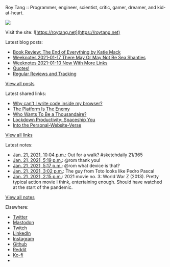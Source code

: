 Roy Tang :: Programmer, engineer, scientist, critic, gamer, dreamer, and kid-at-heart.

![](https://roytang.net/static/img/profile.jpg)

Visit the site: ![https://roytang.net](https://roytang.net)

Latest blog posts:

- [Book Review: The End of Everything by Katie Mack](https://roytang.net/2021/01/end-of-everything/)
- [Weeknotes 2021-01-17 There May Or May Not Be Sea Shanties](https://roytang.net/2021/01/weeknotes-2021-01-17/)
- [Weeknotes 2021-01-10 Now With More Links](https://roytang.net/2021/01/weeknotes-2021-01-10/)
- [Quotes!](https://roytang.net/2021/01/quotes/)
- [Regular Reviews and Tracking](https://roytang.net/2021/01/regular-reviews/)

[View all posts](https://roytang.net/blog)

Latest shared links:

- [Why can&#x27;t I write code inside my browser?](https://roytang.net/2021/01/why-cant-i-write-code-inside-my-browser/)
- [The Platform Is The Enemy](https://roytang.net/2021/01/the-platform-is-the-enemy/)
- [Who Wants To Be a Thousandaire?](https://roytang.net/2021/01/who-wants-to-be-a-thousandaire/)
- [Lockdown Productivity: Spaceship You](https://roytang.net/2021/01/lockdown-productivity-spaceship-you/)
- [Into the Personal-Website-Verse](https://roytang.net/2021/01/into-the-personal-website-verse/)

[View all links](https://roytang.net/links)

Latest notes:

- [Jan. 21, 2021, 10:04 p.m.](https://roytang.net/2021/01/1352255863466049540/): Out for a walk? #sketchdaily 21/365
- [Jan. 21, 2021, 5:19 p.m.](https://roytang.net/2021/01/1352184058369871874/): @rom thank you!
- [Jan. 21, 2021, 5:17 p.m.](https://roytang.net/2021/01/1352183495053852672/): @rom what device is that?
- [Jan. 21, 2021, 3:02 p.m.](https://roytang.net/2021/01/1352149509652922373/): The guy from Toto looks like Pedro Pascal
- [Jan. 21, 2021, 2:15 p.m.](https://roytang.net/2021/01/1352137686614564867/): 2021 movie no. 3: World War Z (2013). Pretty typical action movie I think, entertaining enough. Should have watched at the start of the pandemic.

[View all notes](https://roytang.net/notes)

Elsewhere:

- [Twitter](https://twitter.com/roytang)
- [Mastodon](https://mastodon.technology/@roytang)
- [Twitch](https://twitch.tv/twitchyroy)
- [LinkedIn](https://www.linkedin.com/in/roytang)
- [Instagram](https://instagram.com/roytang0400)
- [Github](https://github.com/roytang)
- [Reddit](https://reddit.com/u/hungryroy)
- [Ko-fi](https://ko-fi.com/roytang)
- [](mailto:hello@roytang.net)